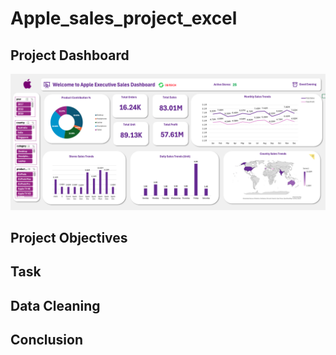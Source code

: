 # Apple_sales_project_excel

## Project Dashboard
![Dashboard](https://github.com/najirh/Apple_sales_project_excel/blob/main/dashboard.png)



## Project Objectives


## Task



## Data Cleaning



## Conclusion
